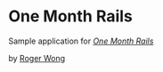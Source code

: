 # One Month Rails

Sample application for
[*One Month Rails*](http://www.nytimes.com)

by [Roger Wong](http://www.rogerwong.net)
